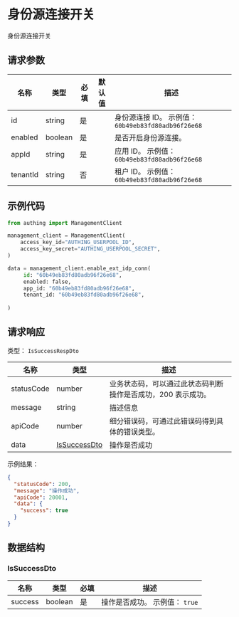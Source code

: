 # 身份源连接开关

<!--
  警告⚠️：
  不要直接修改该文档，
  https://github.com/Authing/authing-docs-factory
  使用该项目进行生成
-->

<LastUpdated />

身份源连接开关

## 请求参数

| 名称 | 类型 | 必填 | 默认值 | 描述 |
| ---- | ---- | ---- | ---- | ---- |
| id | string | 是 |  | 身份源连接 ID。 示例值： `60b49eb83fd80adb96f26e68` |
| enabled | boolean | 是 |  | 是否开启身份源连接。  |
| appId | string | 是 |  | 应用 ID。 示例值： `60b49eb83fd80adb96f26e68` |
| tenantId | string | 否 |  | 租户 ID。 示例值： `60b49eb83fd80adb96f26e68` |


## 示例代码

```py
from authing import ManagementClient

management_client = ManagementClient(
    access_key_id="AUTHING_USERPOOL_ID",
    access_key_secret="AUTHING_USERPOOL_SECRET",
)

data = management_client.enable_ext_idp_conn(
     id: "60b49eb83fd80adb96f26e68",
     enabled: false,
     app_id: "60b49eb83fd80adb96f26e68",
     tenant_id: "60b49eb83fd80adb96f26e68",
  
)
```



## 请求响应

类型： `IsSuccessRespDto`

| 名称 | 类型 | 描述 |
| ---- | ---- | ---- |
| statusCode | number | 业务状态码，可以通过此状态码判断操作是否成功，200 表示成功。 |
| message | string | 描述信息 |
| apiCode | number | 细分错误码，可通过此错误码得到具体的错误类型。 |
| data | <a href="#IsSuccessDto">IsSuccessDto</a> | 操作是否成功 |



示例结果：

```json
{
  "statusCode": 200,
  "message": "操作成功",
  "apiCode": 20001,
  "data": {
    "success": true
  }
}
```

## 数据结构


### <a id="IsSuccessDto"></a> IsSuccessDto

| 名称 | 类型 | 必填 | 描述 |
| ---- |  ---- | ---- | ---- |
| success | boolean | 是 | 操作是否成功。 示例值： `true`  |



